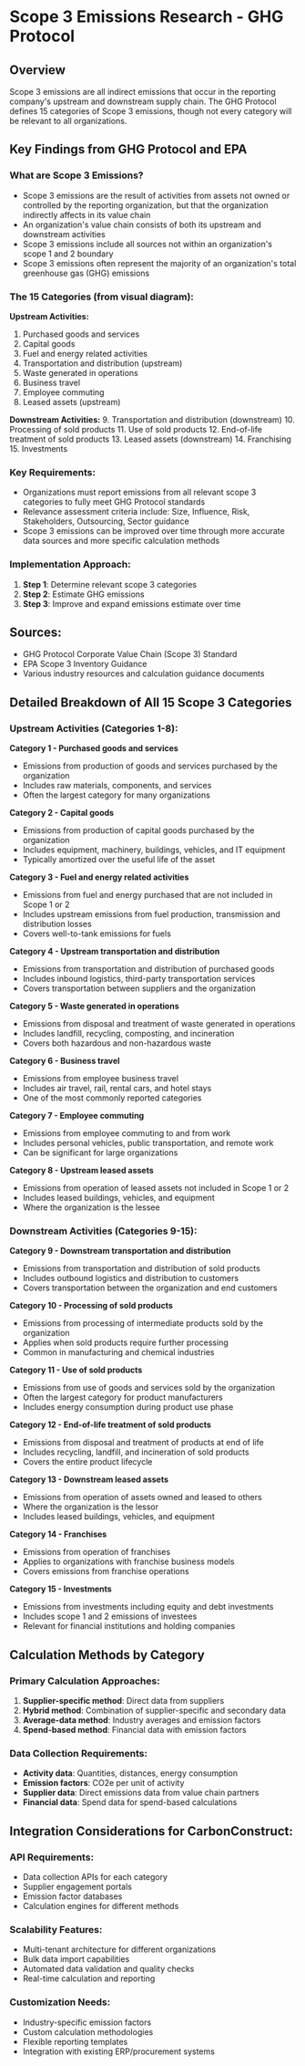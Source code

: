 # Scope 3 Emissions Research - GHG Protocol

## Overview
Scope 3 emissions are all indirect emissions that occur in the reporting company's upstream and downstream supply chain. The GHG Protocol defines 15 categories of Scope 3 emissions, though not every category will be relevant to all organizations.

## Key Findings from GHG Protocol and EPA

### What are Scope 3 Emissions?
- Scope 3 emissions are the result of activities from assets not owned or controlled by the reporting organization, but that the organization indirectly affects in its value chain
- An organization's value chain consists of both its upstream and downstream activities
- Scope 3 emissions include all sources not within an organization's scope 1 and 2 boundary
- Scope 3 emissions often represent the majority of an organization's total greenhouse gas (GHG) emissions

### The 15 Categories (from visual diagram):

**Upstream Activities:**
1. Purchased goods and services
2. Capital goods
3. Fuel and energy related activities
4. Transportation and distribution (upstream)
5. Waste generated in operations
6. Business travel
7. Employee commuting
8. Leased assets (upstream)

**Downstream Activities:**
9. Transportation and distribution (downstream)
10. Processing of sold products
11. Use of sold products
12. End-of-life treatment of sold products
13. Leased assets (downstream)
14. Franchising
15. Investments

### Key Requirements:
- Organizations must report emissions from all relevant scope 3 categories to fully meet GHG Protocol standards
- Relevance assessment criteria include: Size, Influence, Risk, Stakeholders, Outsourcing, Sector guidance
- Scope 3 emissions can be improved over time through more accurate data sources and more specific calculation methods

### Implementation Approach:
1. **Step 1**: Determine relevant scope 3 categories
2. **Step 2**: Estimate GHG emissions
3. **Step 3**: Improve and expand emissions estimate over time

## Sources:
- GHG Protocol Corporate Value Chain (Scope 3) Standard
- EPA Scope 3 Inventory Guidance
- Various industry resources and calculation guidance documents



## Detailed Breakdown of All 15 Scope 3 Categories

### Upstream Activities (Categories 1-8):

**Category 1 - Purchased goods and services**
- Emissions from production of goods and services purchased by the organization
- Includes raw materials, components, and services
- Often the largest category for many organizations

**Category 2 - Capital goods**
- Emissions from production of capital goods purchased by the organization
- Includes equipment, machinery, buildings, vehicles, and IT equipment
- Typically amortized over the useful life of the asset

**Category 3 - Fuel and energy related activities**
- Emissions from fuel and energy purchased that are not included in Scope 1 or 2
- Includes upstream emissions from fuel production, transmission and distribution losses
- Covers well-to-tank emissions for fuels

**Category 4 - Upstream transportation and distribution**
- Emissions from transportation and distribution of purchased goods
- Includes inbound logistics, third-party transportation services
- Covers transportation between suppliers and the organization

**Category 5 - Waste generated in operations**
- Emissions from disposal and treatment of waste generated in operations
- Includes landfill, recycling, composting, and incineration
- Covers both hazardous and non-hazardous waste

**Category 6 - Business travel**
- Emissions from employee business travel
- Includes air travel, rail, rental cars, and hotel stays
- One of the most commonly reported categories

**Category 7 - Employee commuting**
- Emissions from employee commuting to and from work
- Includes personal vehicles, public transportation, and remote work
- Can be significant for large organizations

**Category 8 - Upstream leased assets**
- Emissions from operation of leased assets not included in Scope 1 or 2
- Includes leased buildings, vehicles, and equipment
- Where the organization is the lessee

### Downstream Activities (Categories 9-15):

**Category 9 - Downstream transportation and distribution**
- Emissions from transportation and distribution of sold products
- Includes outbound logistics and distribution to customers
- Covers transportation between the organization and end customers

**Category 10 - Processing of sold products**
- Emissions from processing of intermediate products sold by the organization
- Applies when sold products require further processing
- Common in manufacturing and chemical industries

**Category 11 - Use of sold products**
- Emissions from use of goods and services sold by the organization
- Often the largest category for product manufacturers
- Includes energy consumption during product use phase

**Category 12 - End-of-life treatment of sold products**
- Emissions from disposal and treatment of products at end of life
- Includes recycling, landfill, and incineration of sold products
- Covers the entire product lifecycle

**Category 13 - Downstream leased assets**
- Emissions from operation of assets owned and leased to others
- Where the organization is the lessor
- Includes leased buildings, vehicles, and equipment

**Category 14 - Franchises**
- Emissions from operation of franchises
- Applies to organizations with franchise business models
- Covers emissions from franchise operations

**Category 15 - Investments**
- Emissions from investments including equity and debt investments
- Includes scope 1 and 2 emissions of investees
- Relevant for financial institutions and holding companies

## Calculation Methods by Category

### Primary Calculation Approaches:
1. **Supplier-specific method**: Direct data from suppliers
2. **Hybrid method**: Combination of supplier-specific and secondary data
3. **Average-data method**: Industry averages and emission factors
4. **Spend-based method**: Financial data with emission factors

### Data Collection Requirements:
- **Activity data**: Quantities, distances, energy consumption
- **Emission factors**: CO2e per unit of activity
- **Supplier data**: Direct emissions data from value chain partners
- **Financial data**: Spend data for spend-based calculations

## Integration Considerations for CarbonConstruct:

### API Requirements:
- Data collection APIs for each category
- Supplier engagement portals
- Emission factor databases
- Calculation engines for different methods

### Scalability Features:
- Multi-tenant architecture for different organizations
- Bulk data import capabilities
- Automated data validation and quality checks
- Real-time calculation and reporting

### Customization Needs:
- Industry-specific emission factors
- Custom calculation methodologies
- Flexible reporting templates
- Integration with existing ERP/procurement systems

